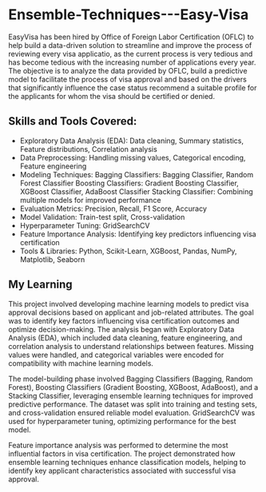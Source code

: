 # Ensemble-Techniques---Easy-Visa
EasyVisa has been hired by Office of Foreign Labor Certification (OFLC) to help build a data-driven solution to streamline and improve the process of reviewing every visa applicatio, as the current process is very tedious and has become tedious with the increasing number of applications every year. The objective is to analyze the data provided by OFLC, build a predictive model to facilitate the process of visa approval and based on the drivers that significantly influence the case status recommend a suitable profile for the applicants for whom the visa should be certified or denied.

## Skills and Tools Covered:
* Exploratory Data Analysis (EDA): Data cleaning, Summary statistics, Feature distributions, Correlation analysis
* Data Preprocessing: Handling missing values, Categorical encoding, Feature engineering
* Modeling Techniques:
   Bagging Classifiers: Bagging Classifier, Random Forest Classifier
   Boosting Classifiers: Gradient Boosting Classifier, XGBoost Classifier, AdaBoost Classifier
   Stacking Classifier: Combining multiple models for improved performance
* Evaluation Metrics: Precision, Recall, F1 Score, Accuracy
* Model Validation: Train-test split, Cross-validation
* Hyperparameter Tuning: GridSearchCV
* Feature Importance Analysis: Identifying key predictors influencing visa certification
* Tools & Libraries: Python, Scikit-Learn, XGBoost, Pandas, NumPy, Matplotlib, Seaborn

## My Learning
This project involved developing machine learning models to predict visa approval decisions based on applicant and job-related attributes. The goal was to identify key factors influencing visa certification outcomes and optimize decision-making. The analysis began with Exploratory Data Analysis (EDA), which included data cleaning, feature engineering, and correlation analysis to understand relationships between features. Missing values were handled, and categorical variables were encoded for compatibility with machine learning models.

The model-building phase involved Bagging Classifiers (Bagging, Random Forest), Boosting Classifiers (Gradient Boosting, XGBoost, AdaBoost), and a Stacking Classifier, leveraging ensemble learning techniques for improved predictive performance. The dataset was split into training and testing sets, and cross-validation ensured reliable model evaluation. GridSearchCV was used for hyperparameter tuning, optimizing performance for the best model.

Feature importance analysis was performed to determine the most influential factors in visa certification. The project demonstrated how ensemble learning techniques enhance classification models, helping to identify key applicant characteristics associated with successful visa approval.
